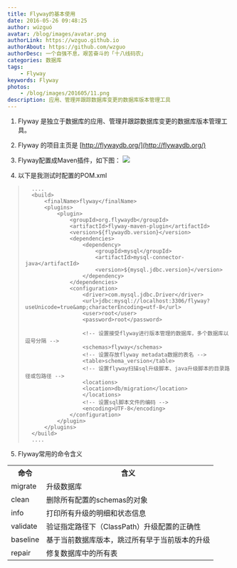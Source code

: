 ```yaml
---
title: Flyway的基本使用
date: 2016-05-26 09:48:25 
author: wúzguó
avatar: /blog/images/avatar.png
authorLink: https://wzguo.github.io
authorAbout: https://github.com/wzguo
authorDesc: 一个自强不息，艰苦奋斗的「十八线码农」
categories: 数据库
tags: 
	- Flyway
keywords: Flyway
photos:
	- /blog/images/201605/11.png
description: 应用、管理并跟踪数据库变更的数据库版本管理工具
---
```



1. Flyway 是独立于数据库的应用、管理并跟踪数据库变更的数据库版本管理工具。

2. Flyway 的项目主页是 [http://flywaydb.org/](http://flywaydb.org/)

3. Flyway配置成Maven插件，如下图：
![](/blog/images/201605/11.png)

4. 以下是我测试时配置的POM.xml
> 	    ....
> 	    <build>
> 		    <finalName>flyway</finalName>
> 		    <plugins>
> 			    <plugin>
> 				    <groupId>org.flywaydb</groupId>
> 				    <artifactId>flyway-maven-plugin</artifactId>
> 				    <version>${flywaydb.version}</version>
> 				    <dependencies>
> 					    <dependency>
> 						    <groupId>mysql</groupId>
> 						    <artifactId>mysql-connector-java</artifactId>
> 						    <version>${mysql.jdbc.version}</version>
> 					    </dependency>
> 				    </dependencies>
> 				    <configuration>
> 					    <driver>com.mysql.jdbc.Driver</driver>
> 					    <url>jdbc:mysql://localhost:3306/flyway?useUnicode=true&amp;characterEncoding=utf-8</url>
> 					    <user>root</user>
> 					    <password>root</password>
> 					    
> 					    <!-- 设置接受flyway进行版本管理的数据库，多个数据库以逗号分隔 -->
> 					    <schemas>flyway</schemas>
> 					    <!-- 设置存放flyway metadata数据的表名 -->
> 					    <table>schema_version</table>
> 					    <!-- 设置flyway扫描sql升级脚本、java升级脚本的目录路径或包路径 -->
> 					    <locations>
> 					    <location>db/migration</location>
> 					    </locations>
> 					    <!-- 设置sql脚本文件的编码 -->
> 					    <encoding>UTF-8</encoding>
> 				    </configuration>
> 			    </plugin>
> 		    </plugins>
> 	    </build>
> 		....

5. Flyway常用的命令含义
<table><tr><th>命令</th><th>含义</th></tr><tr><td>migrate</td><td>升级数据库</td></tr><tr><td>clean</td><td>删除所有配置的schemas的对象</td></tr><tr><td>info</td><td>打印所有升级的明细和状态信息</td></tr><tr><td>validate</td><td>验证指定路径下（ClassPath）升级配置的正确性</td></tr><tr><td>baseline</td><td>基于当前数据库版本，跳过所有早于当前版本的升级</td></tr><tr><td>repair</td><td>修复数据库中的所有表</td></tr></table>